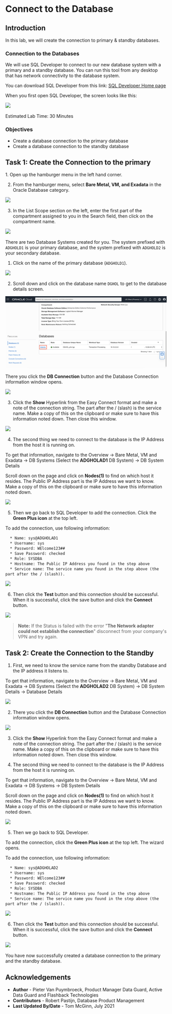 # Connect to the Database

## Introduction
In this lab, we will create the connection to primary & standby databases.

### Connection to the Databases

We will use SQL Developer to connect to our new database system with a primary and a standby database.
You can run this tool from any desktop that has network connectivity to the database system.

You can download SQL Developer from this link: [SQL Developer Home page](https://www.oracle.com/be/database/technologies/appdev/sqldeveloper-landing.html)

When you first open SQL Developer, the screen looks like this:

![](./images/sql-developer.png)

Estimated Lab Time: 30 Minutes

### Objectives
- Create a database connection to the primary database
- Create a database connection to the standby database

## Task 1: Create the Connection to the primary

<if type="livelabs">
1.  Open up the hamburger menu in the left hand corner.  

2.  From the hamburger menu, select **Bare Metal, VM, and Exadata** in the Oracle Database category.

  ![](https://raw.githubusercontent.com/oracle/learning-library/master/common/images/console/database-dbcs.png " ")

3. In the List Scope section on the left, enter the first part of the compartment assigned to you in the Search field, then click on the compartment name.

  ![](images/select-compartment-livelabs.png)


   There are two Database Systems created for you. The system prefixed with `ADGHOLD1` is your primary database, and the system prefixed with `ADGHOLD2` is your secondary database.

</if>

1. Click on the name of the primary database (`ADGHOLD1`).

  ![](images/db-systems-livelabs.png)

2. Scroll down and click on the database name `DGHOL` to get to the database details screen.

  ![](./images/select-database.png)

  There you click the **DB Connection** button and the Database Connection information window opens.

  ![](./images/db-details.png)

3. Click the **Show** Hyperlink from the Easy Connect format and make a note of the connection string. The part after the / (slash) is the service name. Make a copy of this on the clipboard or make sure to have this information noted down. Then close this window.

  ![](./images/db-connection.png)

4. The second thing we need to connect to the database is the IP Address from the host it is running on.

  To get that information, navigate to the Overview
  -> Bare Metal, VM and Exadata
  -> DB Systems (Select the **ADGHOLAD1** DB System)
  -> DB System Details

  Scroll down on the page and click on **Nodes(1)** to find on which host it resides.
  The Public IP Address part is the IP Address we want to know. Make a copy of this on the clipboard or make sure to have this information noted down.

  ![](./images/nodes-1.png)

5. Then we go back to SQL Developer to add the connection. Click the **Green Plus icon** at the top left.

  To add the connection, use following information:

      * Name: sys@ADGHOLAD1
      * Username: sys
      * Password: WElcome123##
      * Save Password: checked
      * Role: SYSDBA
      * Hostname: The Public IP Address you found in the step above
      * Service name: The service name you found in the step above (the part after the / (slash)).

  ![](./images/add-connection.png)

6. Then click the **Test** button and this connection should be successful. When it is successful, click the save button and click the **Connect** button.

  ![](./images/test.png)

  > **Note:** If the Status is failed with the error "**The Network adapter could not establish the connection**" disconnect from your company's VPN and try again.


## Task 2: Create the Connection to the Standby

1. First, we need to know the service name from the standby Database and the IP address it listens to.

  To get that information, navigate to the Overview
  -> Bare Metal, VM and Exadata
  -> DB Systems  (Select the **ADGHOLAD2** DB System)
  -> DB System Details
  -> Database Details

  ![](./images/db-details-2.png)

2. There you click the **DB Connection** button and the Database Connection information window opens.

  ![](./images/db-connection-2.png)

3. Click the **Show** Hyperlink from the Easy Connect format and make a note of the connection string. The part after the / (slash) is the service name. Make a copy of this on the clipboard or make sure to have this information noted down. Then close this window.

4. The second thing we need to connect to the database is the IP Address from the host it is running on.

  To get that information, navigate to the Overview
  -> Bare Metal, VM and Exadata
  -> DB Systems
  -> DB System Details

  Scroll down on the page and click on **Nodes(1)** to find on which host it resides.
  The Public IP Address part is the IP Address we want to know. Make a copy of this on the clipboard or make sure to have this information noted down.

  ![](./images/nodes-2.png)

5. Then we go back to SQL Developer.

  To add the connection, click the **Green Plus icon** at the top left.
  The wizard opens.

  To add the connection, use following information:

      * Name: sys@ADGHOLAD2
      * Username: sys
      * Password: WElcome123##
      * Save Password: checked
      * Role: SYSDBA
      * Hostname: The Public IP Address you found in the step above
      * Service name: The service name you found in the step above (the part after the / (slash)).

  ![](./images/add-connection-2.png)

6. Then click the **Test** button and this connection should be successful. When it is successful, click the save button and click the **Connect** button.

  ![](./images/test-2.png)

You have now successfully created a database connection to the primary and the standby database.

## Acknowledgements

- **Author** - Pieter Van Puymbroeck, Product Manager Data Guard, Active Data Guard and Flashback Technologies
- **Contributors** - Robert Pastijn, Database Product Management
- **Last Updated By/Date** -  Tom McGinn, July 2021
